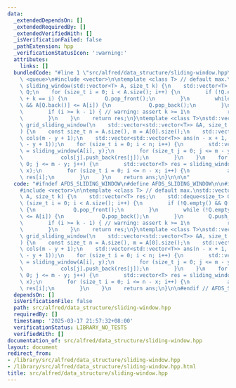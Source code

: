 ```yaml
---
data:
  _extendedDependsOn: []
  _extendedRequiredBy: []
  _extendedVerifiedWith: []
  _isVerificationFailed: false
  _pathExtension: hpp
  _verificationStatusIcon: ':warning:'
  attributes:
    links: []
  bundledCode: "#line 1 \"src/alfred/data_structure/sliding-window.hpp\"\n\n\n\n#include\
    \ <queue>\n#include <vector>\n\ntemplate <class T> // default max.\nstd::vector<T>\
    \ sliding_window(std::vector<T> A, size_t k) {\n    std::vector<T> res;\n    std::deque<size_t>\
    \ Q;\n    for (size_t i = 0; i < A.size(); i++) {\n        if (!Q.empty() && Q[0]\
    \ + k == i) {\n            Q.pop_front();\n        }\n        while (!Q.empty()\
    \ && A[Q.back()] <= A[i]) {\n            Q.pop_back();\n        }\n        Q.push_back(i);\n\
    \        if (i >= k - 1) { // warning: assert k >= 1\n            res.push_back(A[Q[0]]);\n\
    \        }\n    }\n    return res;\n}\ntemplate <class T>\nstd::vector<std::vector<T>>\
    \ grid_sliding_window(\n    std::vector<std::vector<T>> &A, size_t x, size_t y\n\
    ) {\n    const size_t n = A.size(), m = A[0].size();\n    std::vector<std::vector<T>>\
    \ cols(m - y + 1);\n    std::vector<std::vector<T>> ans(n - x + 1, std::vector<T>(m\
    \ - y + 1));\n    for (size_t i = 0; i < n; i++) {\n        std::vector<T> res\
    \ = sliding_window(A[i], y);\n        for (size_t j = 0; j <= m - y; j++) {\n\
    \            cols[j].push_back(res[j]);\n        }\n    }\n    for (size_t j =\
    \ 0; j <= m - y; j++) {\n        std::vector<T> res = sliding_window(cols[j],\
    \ x);\n        for (size_t i = 0; i <= n - x; i++) {\n            ans[i][j] =\
    \ res[i];\n        }\n    }\n    return ans;\n}\n\n\n"
  code: "#ifndef AFDS_SLIDING_WINDOW\n#define AFDS_SLIDING_WINDOW\n\n#include <queue>\n\
    #include <vector>\n\ntemplate <class T> // default max.\nstd::vector<T> sliding_window(std::vector<T>\
    \ A, size_t k) {\n    std::vector<T> res;\n    std::deque<size_t> Q;\n    for\
    \ (size_t i = 0; i < A.size(); i++) {\n        if (!Q.empty() && Q[0] + k == i)\
    \ {\n            Q.pop_front();\n        }\n        while (!Q.empty() && A[Q.back()]\
    \ <= A[i]) {\n            Q.pop_back();\n        }\n        Q.push_back(i);\n\
    \        if (i >= k - 1) { // warning: assert k >= 1\n            res.push_back(A[Q[0]]);\n\
    \        }\n    }\n    return res;\n}\ntemplate <class T>\nstd::vector<std::vector<T>>\
    \ grid_sliding_window(\n    std::vector<std::vector<T>> &A, size_t x, size_t y\n\
    ) {\n    const size_t n = A.size(), m = A[0].size();\n    std::vector<std::vector<T>>\
    \ cols(m - y + 1);\n    std::vector<std::vector<T>> ans(n - x + 1, std::vector<T>(m\
    \ - y + 1));\n    for (size_t i = 0; i < n; i++) {\n        std::vector<T> res\
    \ = sliding_window(A[i], y);\n        for (size_t j = 0; j <= m - y; j++) {\n\
    \            cols[j].push_back(res[j]);\n        }\n    }\n    for (size_t j =\
    \ 0; j <= m - y; j++) {\n        std::vector<T> res = sliding_window(cols[j],\
    \ x);\n        for (size_t i = 0; i <= n - x; i++) {\n            ans[i][j] =\
    \ res[i];\n        }\n    }\n    return ans;\n}\n\n#endif // AFDS_SLIDING_WINDOW\n"
  dependsOn: []
  isVerificationFile: false
  path: src/alfred/data_structure/sliding-window.hpp
  requiredBy: []
  timestamp: '2025-03-17 21:57:32+08:00'
  verificationStatus: LIBRARY_NO_TESTS
  verifiedWith: []
documentation_of: src/alfred/data_structure/sliding-window.hpp
layout: document
redirect_from:
- /library/src/alfred/data_structure/sliding-window.hpp
- /library/src/alfred/data_structure/sliding-window.hpp.html
title: src/alfred/data_structure/sliding-window.hpp
---
```

